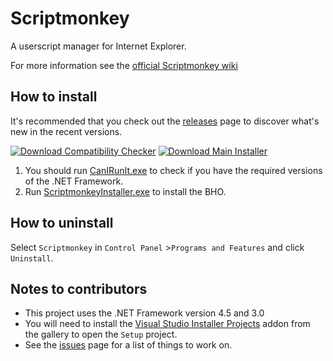 # Scriptmonkey
A userscript manager for Internet Explorer.

For more information see the [official Scriptmonkey wiki](https://servc.eu/p/scriptmonkey/wiki/Main_Page)

## How to install

It's recommended that you check out the [releases](https://github.com/SERVCUBED/Scriptmonkey/releases) page to discover what's new in the recent versions.

[![Download Compatibility Checker](https://servc.eu/images/btnCanIRunIt.png)](https://github.com/SERVCUBED/Scriptmonkey/raw/master/dist/CanIRunIt.exe) [![Download Main Installer](https://servc.eu/images/btnScriptmonkeyInstaller.png)](https://github.com/SERVCUBED/Scriptmonkey/raw/master/dist/ScriptmonkeyInstaller.msi)

1.	You should run [CanIRunIt.exe](dist/CanIRunIt.exe) to check if you have the required versions of the .NET Framework.
2.	Run [ScriptmonkeyInstaller.exe](dist/ScriptmonkeyInstaller.exe) to install the BHO.

## How to uninstall

Select `Scriptmonkey` in `Control Panel` >`Programs and Features` and click `Uninstall`.

## Notes to contributors
*	This project uses the .NET Framework version 4.5 and 3.0
*	You will need to install the [Visual Studio Installer Projects](https://visualstudiogallery.msdn.microsoft.com/9abe329c-9bba-44a1-be59-0fbf6151054d) addon from the gallery to open the `Setup` project.
*	See the [issues](https://github.com/SERVCUBED/Scriptmonkey/issues) page for a list of things to work on.
